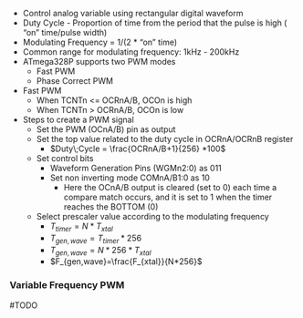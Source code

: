 - Control analog variable using rectangular digital waveform
- Duty Cycle - Proportion of time from the period that the pulse is high ( “on” time/pulse width)
- Modulating Frequency = 1/(2 * “on” time)
- Common range for modulating frequency: 1kHz - 200kHz
- ATmega328P supports two PWM modes
	- Fast PWM
	- Phase Correct PWM
- Fast PWM
	- When TCNTn <= OCRnA/B, OCOn is high
	- When TCNTn > OCRnA/B, OCOn is low
- Steps to create a PWM signal
	- Set the PWM (OCnA/B) pin as output
	- Set the top value related to the duty cycle in OCRnA/OCRnB register
		- $Duty\;Cycle = \frac{OCRnA/B+1}{256} *100$
	- Set control bits
		- Waveform Generation Pins (WGMn2:0) as 011
		- Set non inverting mode COMnA/B1:0 as 10
			- Here the OCnA/B output is cleared (set to 0) each time a compare match occurs, and it is set to 1 when the timer reaches the BOTTOM (0)
	- Select prescaler value according to the modulating frequency
		- $T_{timer} = N* T_{xtal}$
		- $T_{gen,wave}=T_{timer}*256$
		- $T_{gen,wave}=N*256*T_{xtal}$
		- $F_{gen,wave}=\frac{F_{xtal}}{N*256}$

### Variable Frequency PWM
#TODO
